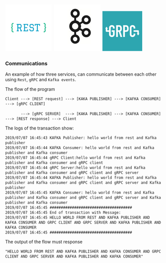#  ![My image](../../img/REST.png)  ![My image](../../img/kafkalogo.jpg) ![My image](../../img/grpc.png)   

### Communications

An example of how three services, can communicate between each other using `Rest`, `gRPC` and `Kafka events`.

The flow of the program
````
Client ---> [REST request] ---> [KAKA PUBLISHER] ---> [KAFKA CONSUMER] ---> [gRPC CLIENT]

       ---> [gRPC SERVER]  ---> [KAKA PUBLISHER] ---> [KAFKA CONSUMER] ---> [REST response] ---> Client
````

The logs of the transaction show:

```
2019/07/07 16:45:43 KAFKA Publisher: hello world from rest and Kafka publisher 
2019/07/07 16:45:44 KAFKA Consumer: hello world from rest and Kafka publisher and Kafka consumer 
2019/07/07 16:45:44 gRPC Client:hello world from rest and Kafka publisher and Kafka consumer and gRPC client 
2019/07/07 16:45:44 gRPC Server:hello world from rest and Kafka publisher and Kafka consumer and gRPC client and gRPC server 
2019/07/07 16:45:44 KAFKA Publisher: hello world from rest and Kafka publisher and Kafka consumer and gRPC client and gRPC server and Kafka publisher 
2019/07/07 16:45:45 KAFKA Consumer: hello world from rest and Kafka publisher and Kafka consumer and gRPC client and gRPC server and Kafka publisher and Kafka consumer 
2019/07/07 16:45:45 #####################################
2019/07/07 16:45:45 End of transaction with Message:
2019/07/07 16:45:45 HELLO WORLD FROM REST AND KAFKA PUBLISHER AND KAFKA CONSUMER AND GRPC CLIENT AND GRPC SERVER AND KAFKA PUBLISHER AND KAFKA CONSUMER
2019/07/07 16:45:45 #####################################

```

The output of the flow must response

```
"HELLO WORLD FROM REST AND KAFKA PUBLISHER AND KAFKA CONSUMER AND GRPC CLIENT AND GRPC SERVER AND KAFKA PUBLISHER AND KAFKA CONSUMER"
```